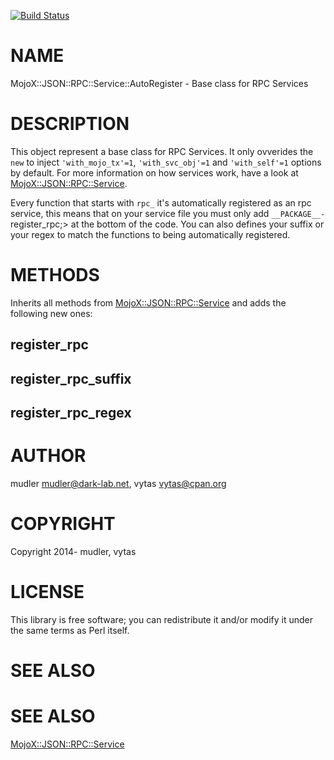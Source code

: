 [![Build Status](https://travis-ci.org/IntelliHome/MojoX-JSON-RPC-Simple.png?branch=master)](https://travis-ci.org/IntelliHome/MojoX-JSON-RPC-Simple)
# NAME

MojoX::JSON::RPC::Service::AutoRegister - Base class for RPC Services

# DESCRIPTION

This object represent a base class for RPC Services.
It only ovverides the `new` to inject `'with_mojo_tx'=1`, `'with_svc_obj'=1` and `'with_self'=1`  options by default.
For more information on how services work, have a look at
[MojoX::JSON::RPC::Service](https://metacpan.org/pod/MojoX::JSON::RPC::Service).

Every function that starts with `rpc_` it's automatically registered as an
rpc service, this means that on your service file you must only add
`__PACKAGE__-`register\_rpc;> at the bottom of the code.
You can also defines your suffix or your regex to match the functions to being automatically registered.

# METHODS

Inherits all methods from [MojoX::JSON::RPC::Service](https://metacpan.org/pod/MojoX::JSON::RPC::Service) and adds the following new ones:

## register\_rpc

## register\_rpc\_suffix

## register\_rpc\_regex

# AUTHOR

mudler <mudler@dark-lab.net>, vytas <vytas@cpan.org>

# COPYRIGHT

Copyright 2014- mudler, vytas

# LICENSE

This library is free software; you can redistribute it and/or modify
it under the same terms as Perl itself.

# SEE ALSO

# SEE ALSO

[MojoX::JSON::RPC::Service](https://metacpan.org/pod/MojoX::JSON::RPC::Service)
